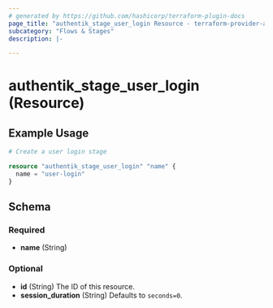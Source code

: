 ```yaml
---
# generated by https://github.com/hashicorp/terraform-plugin-docs
page_title: "authentik_stage_user_login Resource - terraform-provider-authentik"
subcategory: "Flows & Stages"
description: |-

---
```


# authentik_stage_user_login (Resource)



## Example Usage

```terraform
# Create a user login stage

resource "authentik_stage_user_login" "name" {
  name = "user-login"
}
```

<!-- schema generated by tfplugindocs -->
## Schema

### Required

- **name** (String)

### Optional

- **id** (String) The ID of this resource.
- **session_duration** (String) Defaults to `seconds=0`.


